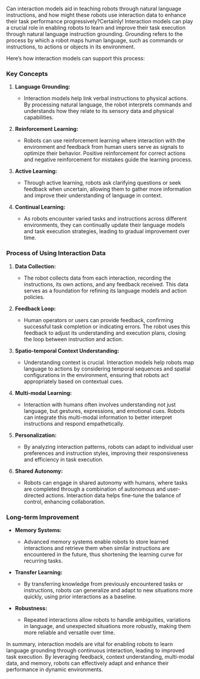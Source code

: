 Can interaction models aid in teaching robots through natural language instructions, and how might these robots use interaction data to enhance their task performance progressively?Certainly! Interaction models can play a crucial role in enabling robots to learn and improve their task execution through natural language instruction grounding. Grounding refers to the process by which a robot maps human language, such as commands or instructions, to actions or objects in its environment.

Here’s how interaction models can support this process:

### Key Concepts

1. **Language Grounding:**
   - Interaction models help link verbal instructions to physical actions. By processing natural language, the robot interprets commands and understands how they relate to its sensory data and physical capabilities.

2. **Reinforcement Learning:**
   - Robots can use reinforcement learning where interaction with the environment and feedback from human users serve as signals to optimize their behavior. Positive reinforcement for correct actions and negative reinforcement for mistakes guide the learning process.

3. **Active Learning:**
   - Through active learning, robots ask clarifying questions or seek feedback when uncertain, allowing them to gather more information and improve their understanding of language in context.

4. **Continual Learning:**
   - As robots encounter varied tasks and instructions across different environments, they can continually update their language models and task execution strategies, leading to gradual improvement over time.

### Process of Using Interaction Data

1. **Data Collection:**
   - The robot collects data from each interaction, recording the instructions, its own actions, and any feedback received. This data serves as a foundation for refining its language models and action policies.

2. **Feedback Loop:**
   - Human operators or users can provide feedback, confirming successful task completion or indicating errors. The robot uses this feedback to adjust its understanding and execution plans, closing the loop between instruction and action.

3. **Spatio-temporal Context Understanding:**
   - Understanding context is crucial. Interaction models help robots map language to actions by considering temporal sequences and spatial configurations in the environment, ensuring that robots act appropriately based on contextual cues.

4. **Multi-modal Learning:**
   - Interaction with humans often involves understanding not just language, but gestures, expressions, and emotional cues. Robots can integrate this multi-modal information to better interpret instructions and respond empathetically.

5. **Personalization:**
   - By analyzing interaction patterns, robots can adapt to individual user preferences and instruction styles, improving their responsiveness and efficiency in task execution.

6. **Shared Autonomy:**
   - Robots can engage in shared autonomy with humans, where tasks are completed through a combination of autonomous and user-directed actions. Interaction data helps fine-tune the balance of control, enhancing collaboration.

### Long-term Improvement

- **Memory Systems:**
  - Advanced memory systems enable robots to store learned interactions and retrieve them when similar instructions are encountered in the future, thus shortening the learning curve for recurring tasks.

- **Transfer Learning:**
  - By transferring knowledge from previously encountered tasks or instructions, robots can generalize and adapt to new situations more quickly, using prior interactions as a baseline.

- **Robustness:**
  - Repeated interactions allow robots to handle ambiguities, variations in language, and unexpected situations more robustly, making them more reliable and versatile over time.

In summary, interaction models are vital for enabling robots to learn language grounding through continuous interaction, leading to improved task execution. By leveraging feedback, context understanding, multi-modal data, and memory, robots can effectively adapt and enhance their performance in dynamic environments.